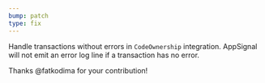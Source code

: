 ```yaml
---
bump: patch
type: fix
---
```


Handle transactions without errors in `CodeOwnership` integration. AppSignal will not emit an error log line if a transaction has no error.

Thanks @fatkodima for your contribution!
